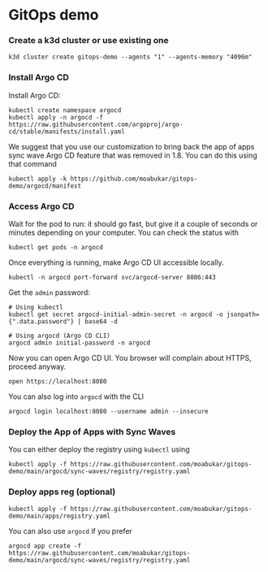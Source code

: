 # GitOps demo

### Create a k3d cluster or use existing one

```shell
k3d cluster create gitops-demo --agents "1" --agents-memory "4096m"
```

### Install Argo CD

Install Argo CD:

```shell
kubectl create namespace argocd
kubectl apply -n argocd -f https://raw.githubusercontent.com/argoproj/argo-cd/stable/manifests/install.yaml
```

We suggest that you use our customization to bring back the app of apps sync wave Argo CD feature that was removed in 1.8. You can do this using that command

```shell
kubectl apply -k https://github.com/moabukar/gitops-demo/argocd/manifest
```

### Access Argo CD

Wait for the pod to run: it should go fast, but give it a couple of seconds or minutes depending on your computer. You can check the status with

```shell
kubectl get pods -n argocd
```

Once everything is running, make Argo CD UI accessible locally.

```shell
kubectl -n argocd port-forward svc/argocd-server 8086:443
```

Get the `admin` password:

```shell
# Using kubectl
kubectl get secret argocd-initial-admin-secret -n argocd -o jsonpath={".data.password"} | base64 -d

# Using argocd (Argo CD CLI)
argocd admin initial-password -n argocd
```

Now you can open Argo CD UI. You browser will complain about HTTPS, proceed anyway.

```shell
open https://localhost:8080
```

You can also log into `argocd` with the CLI

```shell
argocd login localhost:8080 --username admin --insecure
```

### Deploy the App of Apps with Sync Waves

You can either deploy the registry using `kubectl` using

```shell
kubectl apply -f https://raw.githubusercontent.com/moabukar/gitops-demo/main/argocd/sync-waves/registry/registry.yaml
```

### Deploy apps reg (optional)

```shell
kubectl apply -f https://raw.githubusercontent.com/moabukar/gitops-demo/main/apps/registry.yaml
```


You can also use `argocd` if you prefer

```shell
argocd app create -f https://raw.githubusercontent.com/moabukar/gitops-demo/main/argocd/sync-waves/registry/registry.yaml
```
